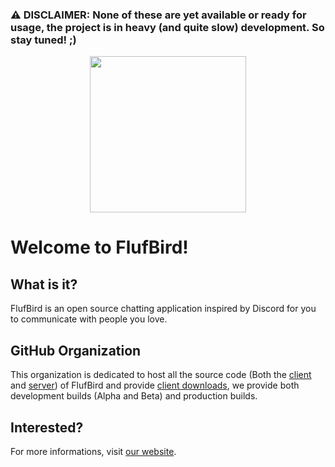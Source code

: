 ### **⚠️ DISCLAIMER: None of these are yet available or ready for usage, the project is in heavy (and quite slow) development. So stay tuned! ;)**

<p align="center">
	<a href="https://flufbird.deta.dev" target="_blank">
		<img src="https://github.com/Mozuli/.github/blob/main/profile/flufbird.svg" width="250">
	</a>
</p>

# Welcome to FlufBird!

## What is it?

FlufBird is an open source chatting application inspired by Discord for you to communicate with people you love.

## GitHub Organization

This organization is dedicated to host all the source code (Both the [client](https://github.com/FlufBird/client) and [server](https://github.com/FlufBird/server)) of FlufBird and provide [client downloads](https://github.com/FlufBird/client/releases), we provide both development builds (Alpha and Beta) and production builds.

## Interested?

For more informations, visit [our website](https://flufbird.deta.dev).
